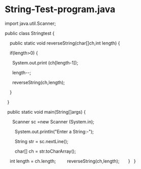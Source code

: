 # String-Test-program.java

import java.util.Scanner;

public class Stringtest {

  
  public static void reverseString(char[]ch,int length) {
  
  
    if(length>0) {
    
    
      System.out.print (ch[length-1]);
      
      length--;
      
      reverseString(ch,length);
      
    }
    
  }
  
  public static void main(String[]args) {
  
  
    Scanner sc =new Scanner (System.in);
    
    
    System.out.println("Enter a String:-");
    
    
    String str = sc.nextLine();
    
    
    char[] ch = str.toCharArray();
    
    int length = ch.length;
    
    reverseString(ch,length);
    
  }
  
}
